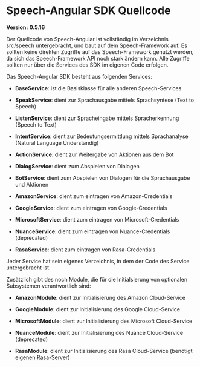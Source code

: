 # Speech-Angular SDK Quellcode

**Version:** **0.5.16**

Der Quellcode von Speech-Angular ist vollständig im Verzeichnis src/speech untergebracht, und baut auf dem Speech-Framework auf. Es sollten keine direkten Zugriffe auf das Speech-Framework genutzt werden, da sich das Speech-Framework API noch stark ändern kann. Alle Zugriffe sollten nur über die Services des SDK im eigenen Code erfolgen.

Das Speech-Angular SDK besteht aus folgenden Services:

* **BaseService**: ist die Basisklasse für alle anderen Speech-Services

* **SpeakService**: dient zur Sprachausgabe mittels Sprachsyntese (Text to Speech)

* **ListenService**: dient zur Spracheingabe mittels Spracherkennung (Speech to Text)

* **IntentService**: dient zur Bedeutungsermittlung mittels Sprachanalyse (Natural Language Understandig)

* **ActionService**: dient zur Weitergabe von Aktionen aus dem Bot

* **DialogService**: dient zum Abspielen von Dialogen

* **BotService**: dient zum Abspielen von Dialogen für die Sprachausgabe und Aktionen

* **AmazonService**: dient zum eintragen von Amazon-Credentials

* **GoogleService**: dient zum eintragen von Google-Credentials

* **MicrosoftService**: dient zum eintragen von Microsoft-Credentials

* **NuanceService**: dient zum eintragen von Nuance-Credentials (deprecated)

* **RasaService**: dient zum eintragen von Rasa-Credentials


Jeder Service hat sein eigenes Verzeichnis, in dem der Code des Service untergebracht ist.


Zusätzlich gibt des noch Module, die für die Initialsierung von optionalen Subsystemen verantwortlich sind:

* **AmazonModule**: dient zur Initialisierung des Amazon Cloud-Service

* **GoogleModule**: dient zur Initialisierung des Google Cloud-Service

* **MicrosoftModule**: dient zur Initialisierung des Microsoft Cloud-Service

* **NuanceModule**: dient zur Initialisierung des Nuance Cloud-Service (deprecated)

* **RasaModule**: dient zur Initialisierung des Rasa Cloud-Service (benötigt eigenen Rasa-Server)
